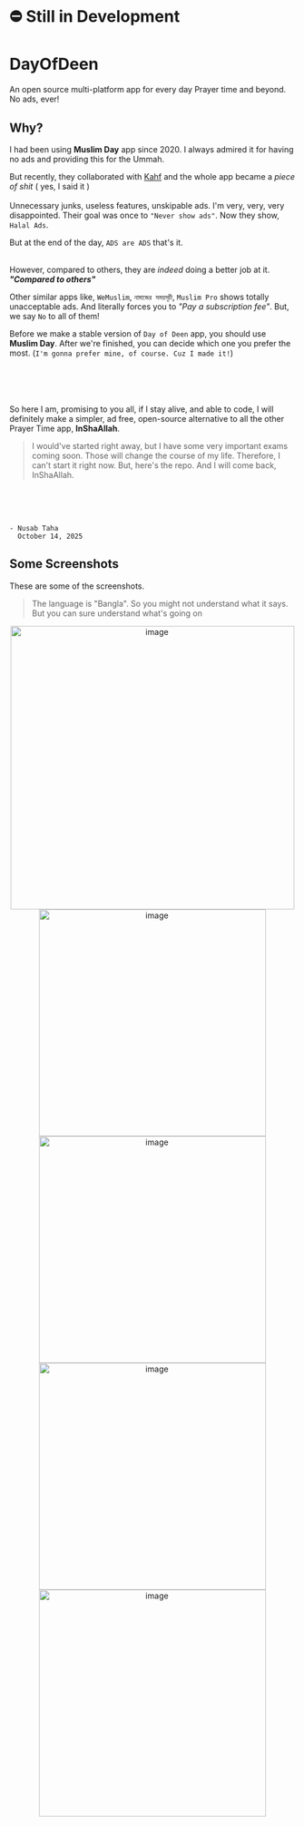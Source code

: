 # ⛔ Still in Development

# DayOfDeen
An open source multi-platform app for every day Prayer time and beyond. No ads, ever!


## Why?

I had been using **Muslim Day** app since 2020. I always admired it for having no ads and providing this for the Ummah.

But recently, they collaborated with [Kahf](https://kahf.com.tr/) and the whole app became a *piece of shit* ( yes, I said it )
<br><br>
Unnecessary junks, useless features, unskipable ads. I'm very, very, very disappointed. Their goal was once to `"Never show ads"`.
Now they show, `Halal Ads`.

But at the end of the day, `ADS are ADS` that's it.
<br><br>

However, compared to others, they are *indeed* doing a better job at it. **_"Compared to others"_**

Other similar apps like, `WeMuslim`, `নামাজের সময়সূচী`, `Muslim Pro` shows totally unacceptable ads. And literally forces you to _"Pay a subscription fee"_.
But, we say `No` to all of them!

Before we make a stable version of `Day of Deen` app, you should use **Muslim Day**. After we're finished, you can decide which one you prefer the most. (`I'm gonna prefer mine, of course. Cuz I made it!`)

<br><br><br><br>
So here I am, promising to you all, if I stay alive, and able to code, I will definitely make a simpler, ad free, open-source alternative to all the other Prayer Time app, **InShaAllah**.

> I would've started right away, but I have some very important exams coming soon. Those will change the course of my life. Therefore, I can't start it right now.
> But, here's the repo. And I will come back, InShaAllah.

<br>
<br>
<br>

```
- Nusab Taha
  October 14, 2025
```

## Some Screenshots
These are some of the screenshots. 
> The language is "Bangla". So you might not understand what it says. But you can sure understand what's going on

<p align="center">
<img height="500" alt="image" src="https://github.com/user-attachments/assets/573b0d51-b719-440c-a98e-70b95e510168" />
<img height="400" alt="image" src="https://github.com/user-attachments/assets/d6638847-3a9b-488d-84fe-c363a98db611" />
<img height="400" alt="image" src="https://github.com/user-attachments/assets/b1c83904-b602-457b-91f4-74e2ca3a629f" />
<img height="400" alt="image" src="https://github.com/user-attachments/assets/9a81de5f-6ed5-4249-b57f-01423f180455" />
<img height="400" alt="image" src="https://github.com/user-attachments/assets/abc1bfda-6f64-4d4c-81bb-4f9b29383832" />
</p>
